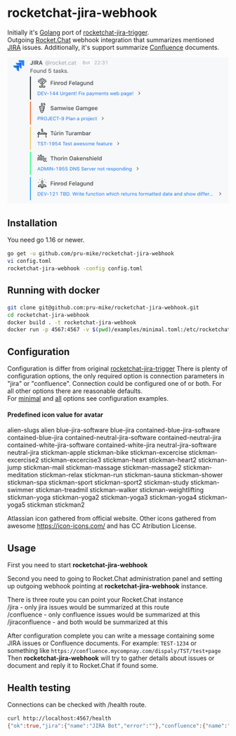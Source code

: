 rocketchat-jira-webhook
=======================
Initially it's [Golang](https://golang.org/) port of [rocketchat-jira-trigger](https://github.com/gustavkarlsson/rocketchat-jira-trigger).  
Outgoing [Rocket.Chat](https://rocket.chat) webhook integration that summarizes mentioned 
[JIRA](https://www.atlassian.com/software/jira) issues.
Additionally, it's support summarize [Confluence](https://www.atlassian.com/software/confluence) documents.

![Example](examples/example.png)

Installation
------------
You need go 1.16 or newer.

```bash
go get -u github.com/pru-mike/rocketchat-jira-webhook
vi config.toml
rocketchat-jira-webhook -config config.toml
```

Running with docker
-------------------

```bash
git clone git@github.com:pru-mike/rocketchat-jira-webhook.git
cd rocketchat-jira-webhook
docker build . -t rocketchat-jira-webhook
docker run -p 4567:4567 -v $(pwd)/examples/minimal.toml:/etc/rocketchat-jira-webhook/config.toml rocketchat-jira-webhook
```

Configuration
-------------
Configuration is differ from original [rocketchat-jira-trigger](https://github.com/gustavkarlsson/rocketchat-jira-trigger)
There is plenty of configuration options, the only required option is connection parameters in "jira" or "confluence". Connection could be configured one of or both.
For all other options there are reasonable defaults.  
For [minimal](examples/minimal.toml)
and [all](examples/everything.toml) 
options see configuration examples.

#### Predefined icon value for avatar

alien-slugs alien blue-jira-software blue-jira contained-blue-jira-software contained-blue-jira 
contained-neutral-jira-software contained-neutral-jira contained-white-jira-software contained-white-jira 
neutral-jira-software neutral-jira stickman-apple stickman-bike stickman-excercise
stickman-excercise2 stickman-excercise3 stickman-heart stickman-heart2 stickman-jump stickman-mail stickman-massage
stickman-massage2 stickman-meditation stickman-relax stickman-run stickman-sauna stickman-shower stickman-spa
stickman-sport stickman-sport2 stickman-study stickman-swimmer stickman-treadmil stickman-walker
stickman-weightlifting stickman-yoga stickman-yoga2 stickman-yoga3 stickman-yoga4 stickman-yoga5
stickman stickman2

Atlassian icon gathered from official website. Other icons gathered from awesome https://icon-icons.com/ and has CC Atribution License.

Usage
-----
First you need to start **rocketchat-jira-webhook**

Second you need to going to Rocket.Chat administration panel and setting up outgoing webhook pointing 
at **rocketchat-jira-webhook** instance.  

There is three route you can point your Rocket.Chat instance  
/jira - only jira issues would be summarized at this route  
/confluence - only confluence issues would be summarized at this  
/jiraconfluence - and both would be summarized at this

After configuration complete you can write a message containing some JIRA issues or Confluence documents. For example: `TEST-1234` 
or something like `https://confluence.mycompnay.com/dispaly/TST/test+page`
Then **rocketchat-jira-webhook** will try to gather details about issues or document and reply it to Rocket.Chat if found some.

Health testing
--------------
Connections can be checked with /health route.  

```bash
curl http://localhost:4567/health
{"ok":true,"jira":{"name":"JIRA Bot","error":""},"confluence":{"name":"Confluence Bot","error":""}}
```
